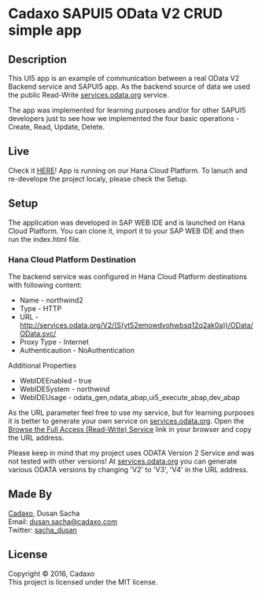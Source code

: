 # Cadaxo SAPUI5 OData V2 CRUD simple app

## Description
This UI5 app is an example of communication between a real OData V2 Backend service and SAPUI5 app. As the backend source of data we used the public Read-Write [services.odata.org](http://services.odata.org/) service.

The app was implemented for learning purposes and/or for other SAPUI5 developers just to see how we implemented the four basic operations - Create, Read, Update, Delete.

## Live
Check it [HERE](https://odata2crud-a17cc5c5c.dispatcher.hana.ondemand.com/index.html?hc_reset)!
App is running on our Hana Cloud Platform. To lanuch and re-develope the project localy, please check the Setup.

## Setup
The application was developed in SAP WEB IDE and is launched on Hana Cloud Platform. You can clone it, import it to your SAP WEB IDE and then run the index.html file.

### Hana Cloud Platform Destination
The backend service was configured in Hana Cloud Platform destinations with following content:
- Name - northwind2  
- Type - HTTP
- URL - http://services.odata.org/V2/(S(yt52emowdvohwbsq12q2ak0a))/OData/OData.svc/
- Proxy Type - Internet
- Authenticaution - NoAuthentication

Additional Properties
- WebIDEEnabled - true
- WebIDESystem - northwind
- WebIDEUsage - odata_gen,odata_abap,ui5_execute_abap,dev_abap

As the URL parameter feel free to use my service, but for learning purposes it is better to generate your own service on [services.odata.org](http://services.odata.org/). Open the [Browse the Full Access (Read-Write) Service](http://services.odata.org/V2/(S(readwrite))/OData/OData.svc/) link in your browser and copy the URL address.

Please keep in mind that my project uses ODATA Version 2 Service and was not tested with other versions! At [services.odata.org](http://services.odata.org/) you can generate various ODATA versions by changing 'V2' to 'V3', 'V4' in the URL address.

## Made By
[Cadaxo](http://www.cadaxo.com/), Dusan Sacha  
Email: dusan.sacha@cadaxo.com  
Twitter: [sacha_dusan](http://twitter.com/sacha_dusan)

## License
Copyright © 2016, Cadaxo  
This project is licensed under the MIT license.
